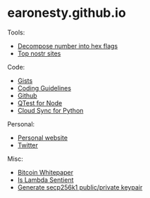 # earonesty.github.io

Tools:

* [Decompose number into hex flags](https://earonesty.github.io/decompose_hex.html)
* [Top nostr sites](https://earonesty.github.io/top-nostr.html)

Code:

* [Gists](https://gist.github.com/earonesty)
* [Coding Guidelines](https://gist.github.com/earonesty/ccee25a56be7adeb5f670cf44e5fa479)
* [Github](https://github.com/earonesty)
* [QTest for Node](https://www.npmjs.com/package/@atakama/qtest)
* [Cloud Sync for Python](https://github.com/AtakamaLLC/cloudsync)

Personal:

* [Personal website](https://documentroot.com)
* [Twitter](https://twitter.com/simulx)

Misc:

 * [Bitcoin Whitepaper](bitcoin.pdf)
 * [Is Lambda Sentient](is-lamda-sentient-an-interview.pdf)
 * [Generate secp256k1 public/private keypair](https://jsfiddle.net/simulx/w4Lgfv0o/25/show)
